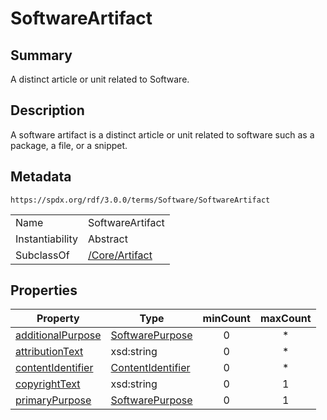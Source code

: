 <!-- Automatically generated by spec-parser v2.1.0 on 2024-06-17T10:36:57.838737+00:00 -->
<!-- SPDX-License-Identifier: Community-Spec-1.0 -->

# SoftwareArtifact

## Summary

A distinct article or unit related to Software.


## Description

A software artifact is a distinct article or unit related to software
such as a package, a file, or a snippet.


## Metadata

`https://spdx.org/rdf/3.0.0/terms/Software/SoftwareArtifact`


| | |
|---|---|
| Name | SoftwareArtifact |
| Instantiability | Abstract |
| SubclassOf | [/Core/Artifact](../../Core/Classes/Artifact.md) |




## Properties

| Property | Type | minCount | maxCount |
|---|---|:---:|:---:|
| [additionalPurpose](../Properties/additionalPurpose.md) | [SoftwarePurpose](../Vocabularies/SoftwarePurpose.md) | 0 | * |
| [attributionText](../Properties/attributionText.md) | xsd:string | 0 | * |
| [contentIdentifier](../Properties/contentIdentifier.md) | [ContentIdentifier](../Classes/ContentIdentifier.md) | 0 | * |
| [copyrightText](../Properties/copyrightText.md) | xsd:string | 0 | 1 |
| [primaryPurpose](../Properties/primaryPurpose.md) | [SoftwarePurpose](../Vocabularies/SoftwarePurpose.md) | 0 | 1 |


